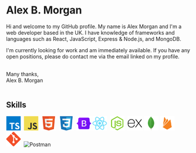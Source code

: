 <h1>Alex B. Morgan</h1>

Hi and welcome to my GitHub profile. My name is Alex Morgan and I'm a web developer based in the UK. I have knowledge of frameworks and languages such as React, JavaScript, Express & Node.js, and MongoDB.

I'm currently looking for work and am immediately available. If you have any open positions, please do contact me via the email linked on my profile. <br><br>

Many thanks, <br>
Alex B. Morgan <br><br>

<h2>Skills</h2>

<div>
  <img src="https://github.com/devicons/devicon/blob/master/icons/typescript/typescript-original.svg" title="TypeScript" alt="TypeScript" width="40" height="40"/>&nbsp;
  <img src="https://github.com/devicons/devicon/blob/master/icons/javascript/javascript-original.svg" title="JavaScript" alt="JavaScript" width="40" height="40"/>&nbsp;
  <img src="https://github.com/devicons/devicon/blob/master/icons/html5/html5-original.svg" title="HTML5" alt="HTML" width="40" height="40"/>&nbsp;
  <img src="https://github.com/devicons/devicon/blob/master/icons/css3/css3-original.svg"  title="CSS3" alt="CSS" width="40" height="40"/>&nbsp;
  <img src="https://github.com/devicons/devicon/blob/master/icons/bootstrap/bootstrap-original.svg" title="Bootstrap" **alt="Bootsrap" width="40" height="40"/>
  <img src="https://github.com/devicons/devicon/blob/master/icons/react/react-original.svg" title="React" alt="React" width="40" height="40"/>&nbsp;
  <!-- <img src="https://github.com/devicons/devicon/blob/master/icons/redux/redux-original.svg" title="Redux" **alt="Redux" width="40" height="40"/>&nbsp; -->
  <img src="https://github.com/devicons/devicon/blob/master/icons/nodejs/nodejs-original.svg" title="NodeJS" alt="NodeJS" width="40" height="40"/>&nbsp;
  <img src="https://github.com/devicons/devicon/blob/master/icons/express/express-original.svg" title="Express" alt="Express" width="40" height="40"/>
  <img src="https://github.com/devicons/devicon/blob/master/icons/mongodb/mongodb-original.svg" title="MongoDB" **alt="MongoDB" width="40" height="40"/>
  <img src="https://github.com/devicons/devicon/blob/master/icons/firebase/firebase-plain.svg" title="Firebase" alt="Firebase" width="40" height="40"/>&nbsp;
  <img src="https://github.com/devicons/devicon/blob/master/icons/git/git-original.svg" title="Git" **alt="Git" width="40" height="40"/>&nbsp;
  <img src="https://www.vectorlogo.zone/logos/getpostman/getpostman-icon.svg" title="Postman"  alt="Postman" width="40" height="40"/>
  <!-- <img src="https://github.com/devicons/devicon/blob/master/icons/heroku/heroku-original.svg" title="Heroku" **alt="Heroku" width="40" height="40"/> -->
  <!-- <img src="https://github.com/devicons/devicon/blob/master/icons/digitalocean/digitalocean-original.svg" title="Digital Ocean" **alt="Digital Ocean" width="40" height="40"/> -->
</div>
